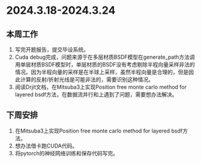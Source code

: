 # 2024.3.18-2024.3.24



## 本周工作

1. 写完开题报告，提交毕设系统。
2. Cuda debug完成，问题来源于在多层材质BSDF模型在generate_path方法调用单层材质BSDF模型时，单层材质的BSDF没有考虑剔除半程向量采样非法的情况。因为半程向量的采样是在半球上采样，虽然半程向量是合理的，但是因此计算的反射/折射光线是可能非法的，需要识别这种情况。
3. 阅读Drjit文档，在Mitsuba3上实现Position free monte carlo method for layered bsdf方法，在数据流并行和上遇到了问题，需要想办法解决。



## 下周安排

1. 在Mitsuba3上实现Position free monte carlo method for layered bsdf方法。
2. 想办法借卡跑CUDA代码。
3. 将pytorch的神经网络训练和保存代码写完。
